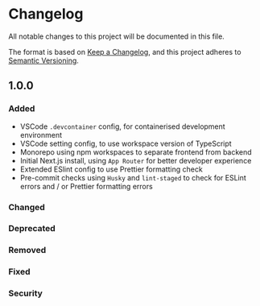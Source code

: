 # Changelog

All notable changes to this project will be documented in this file.

The format is based on [Keep a Changelog](https://keepachangelog.com/en/1.1.0/),
and this project adheres to [Semantic Versioning](https://semver.org/spec/v2.0.0.html).

## 1.0.0

### Added

- VSCode `.devcontainer` config, for containerised development environment
- VSCode setting config, to use workspace version of TypeScript
- Monorepo using npm workspaces to separate frontend from backend
- Initial Next.js install, using `App Router` for better developer experience
- Extended ESlint config to use Prettier formatting check
- Pre-commit checks using `Husky` and `lint-staged` to check for ESLint errors and / or Prettier formatting errors

### Changed

### Deprecated

### Removed

### Fixed

### Security
